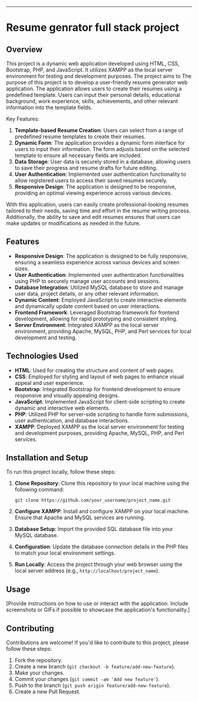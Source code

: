 ---

# Resume genrator full stack project

## Overview

This project is a dynamic web application developed using HTML, CSS, Bootstrap, PHP, and JavaScript. It utilizes XAMPP as the local server environment for testing and development purposes. The project aims to The purpose of this project is to develop a user-friendly resume generator web application. The application allows users to create their resumes using a predefined template. Users can input their personal details, educational background, work experience, skills, achievements, and other relevant information into the template fields. 

Key Features:
1. **Template-based Resume Creation**: Users can select from a range of predefined resume templates to create their resumes.
2. **Dynamic Form**: The application provides a dynamic form interface for users to input their information. The form adjusts based on the selected template to ensure all necessary fields are included.
3. **Data Storage**: User data is securely stored in a database, allowing users to save their progress and resume drafts for future editing.
4. **User Authentication**: Implemented user authentication functionality to allow registered users to access their saved resumes securely.
5. **Responsive Design**: The application is designed to be responsive, providing an optimal viewing experience across various devices.

With this application, users can easily create professional-looking resumes tailored to their needs, saving time and effort in the resume writing process. Additionally, the ability to save and edit resumes ensures that users can make updates or modifications as needed in the future.

## Features

- **Responsive Design**: The application is designed to be fully responsive, ensuring a seamless experience across various devices and screen sizes.
- **User Authentication**: Implemented user authentication functionalities using PHP to securely manage user accounts and sessions.
- **Database Integration**: Utilized MySQL database to store and manage user data, project details, or any other relevant information.
- **Dynamic Content**: Employed JavaScript to create interactive elements and dynamically update content based on user interactions.
- **Frontend Framework**: Leveraged Bootstrap framework for frontend development, allowing for rapid prototyping and consistent styling.
- **Server Environment**: Integrated XAMPP as the local server environment, providing Apache, MySQL, PHP, and Perl services for local development and testing.

## Technologies Used

- **HTML**: Used for creating the structure and content of web pages.
- **CSS**: Employed for styling and layout of web pages to enhance visual appeal and user experience.
- **Bootstrap**: Integrated Bootstrap for frontend development to ensure responsive and visually appealing designs.
- **JavaScript**: Implemented JavaScript for client-side scripting to create dynamic and interactive web elements.
- **PHP**: Utilized PHP for server-side scripting to handle form submissions, user authentication, and database interactions.
- **XAMPP**: Deployed XAMPP as the local server environment for testing and development purposes, providing Apache, MySQL, PHP, and Perl services.

## Installation and Setup

To run this project locally, follow these steps:

1. **Clone Repository**: Clone this repository to your local machine using the following command:

    ```
    git clone https://github.com/your_username/project_name.git
    ```

2. **Configure XAMPP**: Install and configure XAMPP on your local machine. Ensure that Apache and MySQL services are running.

3. **Database Setup**: Import the provided SQL database file into your MySQL database.

4. **Configuration**: Update the database connection details in the PHP files to match your local environment settings.

5. **Run Locally**: Access the project through your web browser using the local server address (e.g., `http://localhost/project_name`).

## Usage

[Provide instructions on how to use or interact with the application. Include screenshots or GIFs if possible to showcase the application's functionality.]

## Contributing

Contributions are welcome! If you'd like to contribute to this project, please follow these steps:

1. Fork the repository.
2. Create a new branch (`git checkout -b feature/add-new-feature`).
3. Make your changes.
4. Commit your changes (`git commit -am 'Add new feature'`).
5. Push to the branch (`git push origin feature/add-new-feature`).
6. Create a new Pull Request.

